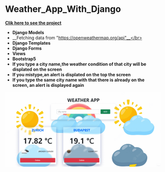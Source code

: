 # Weather_App_With_Django

__[Clik here to see the project](https://weather-app-with-django.herokuapp.com/)__

- __Django Models__ <br>
- __Fetching data from "https://openweathermap.org/api"__</br>
- __Django Templates__<br>
- __Django Forms__<br>
- __Views__<br>
- __Bootstrap5__<br>
- __If you type a city name,the weather condition of that city will be displated on the screen__<br>
- __If you mistype,an alert is displated on the top the screen__<br>
- __If you type the same city name with that there is already on the screen, an alert is displayed again__<br>


<div align="center"><img src="https://github.com/MehmetCakir1/Weather_App_With_Django/blob/master/weatherApp.gif">
